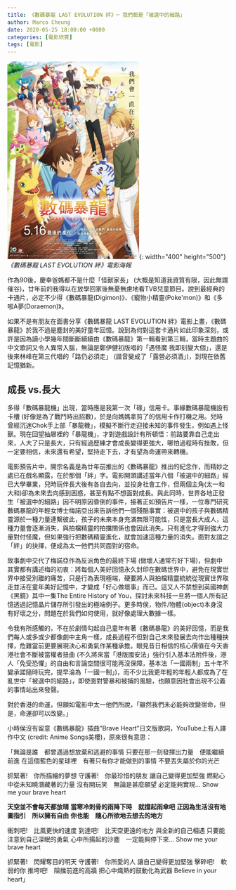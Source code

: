 ```yaml
---
title: 《數碼暴龍 LAST EVOLUTION 絆》─ 我們都是「被選中的細路」
author: Marco Cheung
date: 2020-05-25 18:00:00 +0800
categories: [電影欣賞]
tags: [電影]
---
```


![digimon](/images/digimon.jpg){: width="400" height="500"}
_《數碼暴龍 LAST EVOLUTION 絆》電影海報_

作為90後，慶幸爸媽都不是什麼「怪獸家長」 (大概是知道我資質有限，因此無謂催谷)，廿年前的我得以在放學回家後無憂無慮地看TVB兒童節目。說到最經典的卡通片，必定不少得《數碼暴龍(Digimon)》、《寵物小精靈(Poke'mon)》和《多啦A夢(Doraemon)》。

如果不是有朋友在面書分享《數碼暴龍 LAST EVOLUTION 絆》電影上畫，《數碼暴龍》於我不過是塵封的美好童年回憶。說到為何對這套卡通片如此印象深刻，或許是因為讀小學幾年間斷斷續續由《數碼暴龍》第一輯看到第三輯，當時主題曲的中文歌詞又令人異常入腦，無論是鄭伊健初版唱的「遇怪魔 我即刻變大個」，還是後來林峰在第三代唱的「路仍必須走」 (諧音變成了「露營必須酒」)，到現在依舊記憶猶新。

## 成長 vs.長大

多得「數碼暴龍機」出現，當時應是我第一次「碌」信用卡。事緣數碼暴龍機設有卡槽 (好像是為了戰鬥時出招數)，於是向媽媽拿剪了的信用卡作打機之用。兒時曾經沉迷Chok手上部「暴龍機」，模擬不斷行走迎接未知的事件發生，例如遇上怪獸。現在回望抽屜裡的「暴龍機」，才對遊戲設計有所頓悟：前路要靠自己走出來，人大了只是長大，只有經過歷練才會成長變得更強大，哪怕過程時有挫敗，但一定要相信，未來還有希望，堅持走下去，才有望為命運帶來轉機。

電影預告片中，開宗名義是為廿年前推出的《數碼暴龍》推出的紀念作，而精妙之處已在戲名顯露，在於那個「絆」字。電影開頭講述當年八個「被選中的細路」經已大學畢業，兒時玩伴長大後有各自去向，並投身社會工作，但兩個主角(太一和大和)卻為未來去向感到困惑，甚至有點不想面對成長。與此同時，世界各地正發生「被選中的細路」因不明原因昏倒的事件，接著正如預告片一樣，一位專門研究數碼暴龍的年輕女博士梅諾亞出來告訴他們一個殘酷事實：被選中的孩子與數碼精靈源於一種力量連繫彼此，孩子的未來本身充滿無限可能性，只是當長大成人，這種力量會逐漸消失，與拍檔精靈的拍擋關係也會因此消失。只有進化才得到強大力量對付怪魔，但如果強行把數碼精靈進化，就會加速這種力量的消失。面對友誼之「絆」的抉擇，便成為太一他們共同面對的宿命。

故事劇中交代了梅諾亞作為反派角色的最終下場 (做壞人通常冇好下場)，但劇中其實都有講述梅的初衷：將每個人美好回憶永久封印在數碼世界中，避免在現實世界中接受別離的痛苦，只是行為表現極端，硬要將人與拍檔精靈統統從現實世界取走並活在童年美好記憶中，才變成「好心做壞事」而已。這又人不禁想到英國神劇《黑鏡》其中一集The Entire History of You，探討未來科技一旦將一個人所有記憶透過記憶晶片儲存所引發出的極端例子。更多時侯，物件/物體(object)本身沒有好壞之分，問題在於我們如何使用，就好像處理大數據一樣。

令我有所感觸的，不在於劇情勾起自己童年有著《數碼暴龍》的美好回憶，而是我們每人或多或少都像劇中主角一樣，成長過程不但對自己未來發展去向作出種種抉擇，危難當前更要展現決心和勇氣作某種承擔。眼見昔日相信的核心價值在今天香港社會不斷被當權者扭曲 (不久將來當「港版國安法」強行引入基本法附件後，港人「免受恐懼」的自由和言論空間很可能再沒保障，基本法「一國兩制」五十年不變承諾隨時玩完，提早淪為「一國一制」)，而不少比我更年輕的年輕人都成為了在亂世中「被選中的細路」，即使面對警暴和被捕的風驗，也願意因社會出現不公義的事情站出來發聲。

對於香港的命運，但願如電影中太一他們所說，「雖然我們未必能夠改變宿命，但是，命運卻可以改變。」

小時侯沒有留意《數碼暴龍》插曲”Brave Heart”日文版歌詞，YouTube上有人譯作中文 (credit: Anime Songs美櫻)，原來很有意思：

「無論是誰　都曾遇過想放棄和逃避的事情
只要在那一刻發揮出力量　便能繼續前進
在這個藍色的星球裡　有著只有你才能做到的事情
不要丟失屬於你的光芒

抓緊著!　你所描繪的夢想
守護著!　你最珍惜的朋友
讓自己變得更加堅強
燃點心中從未知曉潛藏著的力量
沒有開玩笑　無論是甚麼願望
必定能夠實現…
Show me your brave heart

**天空並不會每天都放晴**
**當寒冷刺骨的雨降下時　就撐起雨傘吧**
**正因為生活沒有地圖指引　所以擁有自由**
**你也能　隨心所欲地去想去的地方**

衝刺吧!　比風更快的速度
到達吧!　比天空更遠的地方
與全新的自己相遇
只要能注意到自己深眠的勇氣
心中所揚起的沙塵　一定能夠停下來…
Show me your brave heart

抓緊著!　閃耀奪目的明天
守護著!　你所愛的人
讓自己變得更加堅強
擊碎吧!　軟弱的你
推垮吧!　阻擋前進的高牆
把心中熾熱的鼓動化為武器
Believe in your heart」